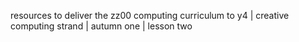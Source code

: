 resources to deliver the zz00 computing curriculum to y4 | creative computing strand | autumn one | lesson two
